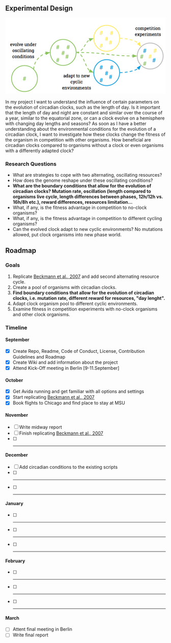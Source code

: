 ## Experimental Design
![alt text](images/ExperimentalDesign.png "Experimental Design")

In my project I want to understand the influence of certain parameters on the evolution of circadian clocks, such as the length of day. Is it important that the length of day and night are constant and similar over the course of a year, similar to the equatorial zone, or can a clock evolve on a hemisphere with changing day lengths and seasons? As soon as I have a better understanding about the environmental conditions for the evolution of a circadian clock, I want to investigate how these clocks change the fitness of the organism in competition with other organisms. How beneficial are circadian clocks compared to organisms without a clock or even organisms with a differently adapted clock?

### Research Questions

- What are strategies to cope with two alternating, oscillating resources?
- How does the genome reshape under these oscillating conditions?
- __What are the boundary conditions that allow for the evolution of circadian clocks? Mutation rate, oscillation (length compared to organisms live cycle, length differences between phases, 12h/12h vs. 16h/8h etc.), reward differences, resources limitation...__
- What, if any, is the fitness advantage in competition to no-clock organisms?
- What, if any, is the fitness advantage in competition to different cycling organisms?
- Can the evolved clock adapt to new cyclic environments? No mutations allowed, put clock organisms into new phase world.

## Roadmap
### Goals

1. Replicate [Beckmann et al., 2007](http://www.ofria.com/pubs/2007bBeckmannEtAl.pdf) and add second alternating resource cycle.
2. Create a pool of organisms with circadian clocks.
3. __Find boundary conditions that allow for the evolution of circadian clocks, i.e. mutation rate, different reward for resources, "day lenght".__
4. Adapt clock organism pool to different cyclic environments.
5. Examine fitness in competition experiments with no-clock organisms and other clock organisms.

### Timeline
#### September

- [x] Create Repo, Readme, Code of Conduct, License, Contribution Guidelines and Roadmap
- [x] Create Wiki and add information about the project
- [x] Attend Kick-Off meeting in Berlin [9-11.September]

#### October

- [x] Get Avida running and get familiar with all options and settings
- [x] Start replicating [Beckmann et al., 2007](http://www.ofria.com/pubs/2007bBeckmannEtAl.pdf)
- [x] Book flights to Chicago and find place to stay at MSU

#### November

- [ ] Write midway report
- [ ] Finish replicating [Beckmann et al., 2007](http://www.ofria.com/pubs/2007bBeckmannEtAl.pdf)
- [ ] ---

#### December

- [ ] Add circadian conditions to the existing scripts
- [ ] ---
- [ ] ---

#### January

- [ ] ---
- [ ] ---
- [ ] ---

#### February

- [ ] ---
- [ ] ---
- [ ] ---

#### March

- [ ] Attent final meeting in Berlin
- [ ] Write final report
